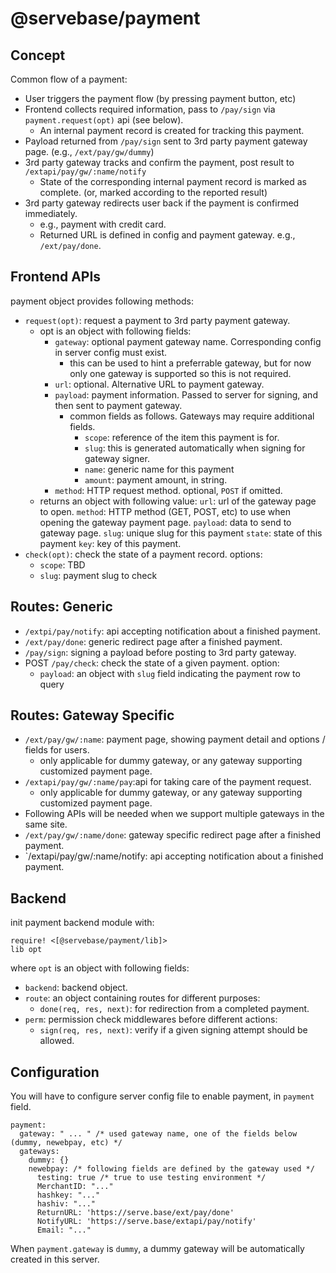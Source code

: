 # @servebase/payment

## Concept

Common flow of a payment:

 - User triggers the payment flow (by pressing payment button, etc)
 - Frontend collects required information, pass to `/pay/sign` via `payment.request(opt)` api (see below).
   - An internal payment record is created for tracking this payment.
 - Payload returned from `/pay/sign` sent to 3rd party payment gateway page. (e.g., `/ext/pay/gw/dummy`)
 - 3rd party gateway tracks and confirm the payment, post result to `/extapi/pay/gw/:name/notify`
   - State of the corresponding internal payment record is marked as complete.
     (or, marked according to the reported result)
 - 3rd party gateway redirects user back if the payment is confirmed immediately.
   - e.g., payment with credit card.
   - Returned URL is defined in config and payment gateway. e.g., `/ext/pay/done`.


## Frontend APIs

payment object provides following methods:

 - `request(opt)`: request a payment to 3rd party payment gateway.
   - opt is an object with following fields:
     - `gateway`: optional payment gateway name. Corresponding config in server config must exist.
       - this can be used to hint a preferrable gateway,
         but for now only one gateway is supported so this is not required.
     - `url`: optional. Alternative URL to payment gateway.
     - `payload`: payment information. Passed to server for signing, and then sent to payment gateway.
       - common fields as follows. Gateways may require additional fields.
         - `scope`: reference of the item this payment is for.
         - `slug`: this is generated automatically when signing for gateway signer.
         - `name`: generic name for this payment
         - `amount`: payment amount, in string.
     - `method`: HTTP request method. optional, `POST` if omitted.
   - returns an object with following value:
     `url`: url of the gateway page to open.
     `method`: HTTP method (GET, POST, etc) to use when opening the gateway payment page.
     `payload`: data to send to gateway page.
     `slug`: unique slug for this payment
     `state`: state of this payment
     `key`: key of this payment.
 - `check(opt)`: check the state of a payment record. options:
   - `scope`: TBD
   - `slug`: payment slug to check


## Routes: Generic

 - `/extpi/pay/notify`: api accepting notification about a finished payment.
 - `/ext/pay/done`: generic redirect page after a finished payment.
 - `/pay/sign`: signing a payload before posting to 3rd party gateway.
 - POST `/pay/check`: check the state of a given payment. option:
   - `payload`: an object with `slug` field indicating the payment row to query


## Routes: Gateway Specific 

 - `/ext/pay/gw/:name`: payment page, showing payment detail and options / fields for users.
   - only applicable for dummy gateway, or any gateway supporting customized payment page.
 - `/extapi/pay/gw/:name/pay`:api for taking care of the payment request.
   - only applicable for dummy gateway, or any gateway supporting customized payment page.
 - Following APIs will be needed when we support multiple gateways in the same site.
 - `/ext/pay/gw/:name/done`: gateway specific redirect page after a finished payment.
 - `/extapi/pay/gw/:name/notify: api accepting notification about a finished payment.


## Backend

init payment backend module with:

    require! <[@servebase/payment/lib]>
    lib opt

where `opt` is an object with following fields:

 - `backend`: backend object.
 - `route`: an object containing routes for different purposes:
   - `done(req, res, next)`: for redirection from a completed payment.
 - `perm`: permission check middlewares before different actions:
   - `sign(req, res, next)`: verify if a given signing attempt should be allowed.


## Configuration

You will have to configure server config file to enable payment, in `payment` field.

    payment:
      gateway: " ... " /* used gateway name, one of the fields below (dummy, newebpay, etc) */
      gateways:
        dummy: {}
        newebpay: /* following fields are defined by the gateway used */
          testing: true /* true to use testing environment */
          MerchantID: "..."
          hashkey: "..."
          hashiv: "..."
          ReturnURL: 'https://serve.base/ext/pay/done'
          NotifyURL: 'https://serve.base/extapi/pay/notify'
          Email: "..."

When `payment.gateway` is `dummy`, a dummy gateway will be automatically created in this server.
